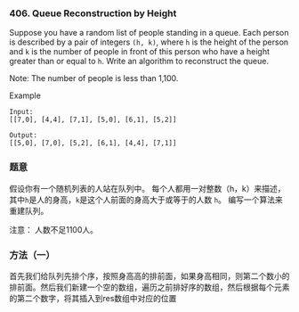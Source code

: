 ### 406\. Queue Reconstruction by Height

Suppose you have a random list of people standing in a queue. Each person is described by a pair of integers `(h, k)`, where `h` is the height of the person and `k` is the number of people in front of this person who have a height greater than or equal to `h`. Write an algorithm to reconstruct the queue.

Note:
The number of people is less than 1,100.

Example

    Input:
    [[7,0], [4,4], [7,1], [5,0], [6,1], [5,2]]

    Output:
    [[5,0], [7,0], [5,2], [6,1], [4,4], [7,1]]

### 题意
假设你有一个随机列表的人站在队列中。 每个人都用一对整数（h，k）来描述，其中`h`是人的身高，`k`是这个人前面的身高大于或等于的人数 `h`。 编写一个算法来重建队列。

注意：
人数不足1100人。

### 方法（一）
首先我们给队列先排个序，按照身高高的排前面，如果身高相同，则第二个数小的排前面。然后我们新建一个空的数组，遍历之前排好序的数组，然后根据每个元素的第二个数字，将其插入到res数组中对应的位置